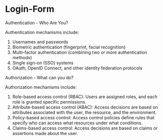 # Login-Form
Authentication - Who Are You?

Authentication mechanisms include:
1) Usernames and passwords
2) Biometric authentication (fingerprint, facial recognition)
3) Multi-factor authentication (combining two or more authentication methods)
4) Single sign-on (SSO) systems
5) OAuth, OpenID Connect, and other identity federation protocols

Authorization - What can you do?

Authorization mechanisms include:
1) Role-based access control (RBAC): Users are assigned roles, and each role is granted specific permissions.
2) Attribute-based access control (ABAC): Access decisions are based on attributes associated with the user, the resource, and the environment.
3) Policy-based access control: Access control policies define rules that specify who can access what resources under what conditions.
4) Claims-based access control: Access decisions are based on claims or assertions made about the user.
